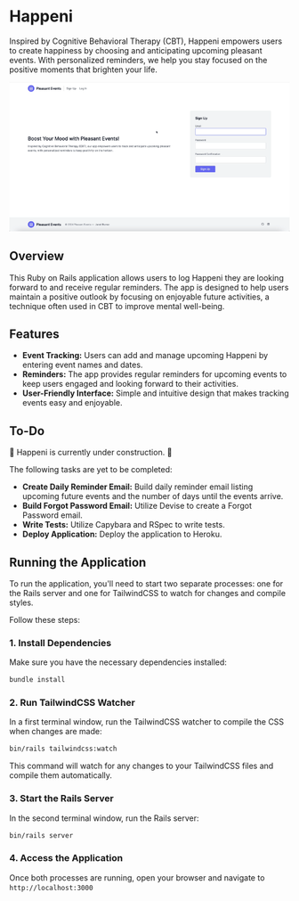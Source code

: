 # Happeni

Inspired by Cognitive Behavioral Therapy (CBT), Happeni empowers users to create happiness by choosing and anticipating upcoming pleasant events. With personalized reminders, we help you stay focused on the positive moments that brighten your life.

![Happeni Screen Recording](./app/assets/media/screen-recording.gif)

## Overview

This Ruby on Rails application allows users to log Happeni they are looking forward to and receive regular reminders. The app is designed to help users maintain a positive outlook by focusing on enjoyable future activities, a technique often used in CBT to improve mental well-being.

## Features

- **Event Tracking:** Users can add and manage upcoming Happeni by entering event names and dates.
- **Reminders:** The app provides regular reminders for upcoming events to keep users engaged and looking forward to their activities.
- **User-Friendly Interface:** Simple and intuitive design that makes tracking events easy and enjoyable.

## To-Do

:construction: Happeni is currently under construction. :construction:

The following tasks are yet to be completed:

- **Create Daily Reminder Email:** Build daily reminder email listing upcoming future events and the number of days until the events arrive.
- **Build Forgot Password Email:** Utilize Devise to create a Forgot Password email.
- **Write Tests:** Utilize Capybara and RSpec to write tests.
- **Deploy Application:** Deploy the application to Heroku.

## Running the Application

To run the application, you'll need to start two separate processes: one for the Rails server and one for TailwindCSS to watch for changes and compile styles.

Follow these steps:

### 1. **Install Dependencies**

Make sure you have the necessary dependencies installed:

```bash
bundle install
```

### 2. Run TailwindCSS Watcher

In a first terminal window, run the TailwindCSS watcher to compile the CSS when changes are made:

```bash
bin/rails tailwindcss:watch
```

This command will watch for any changes to your TailwindCSS files and compile them automatically.

### 3. Start the Rails Server

In the second terminal window, run the Rails server:
```bash
bin/rails server
```

### 4. Access the Application

Once both processes are running, open your browser and navigate to `http://localhost:3000`
